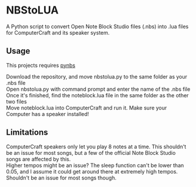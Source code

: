 # NBStoLUA
A Python script to convert Open Note Block Studio files (.nbs) into .lua files for ComputerCraft and its speaker system.

## Usage
This projects requires [pynbs](https://github.com/OpenNBS/pynbs)

Download the repository, and move nbstolua.py to the same folder as your .nbs file  <br>
Open nbstolua.py with command prompt and enter the name of the .nbs file  <br>
Once it's finished, find the noteblock.lua file in the same folder as the other two files  <br>
Move noteblock.lua into ComputerCraft and run it. Make sure your Computer has a speaker installed!  <br>

## Limitations
ComputerCraft speakers only let you play 8 notes at a time. This shouldn't be an issue for most songs, but a few of the official Note Block Studio songs are affected by this.  <br>
Higher tempos might be an issue? The sleep function can't be lower than 0.05, and I assume it could get around there at extremely high tempos. Shouldn't be an issue for most songs though.



